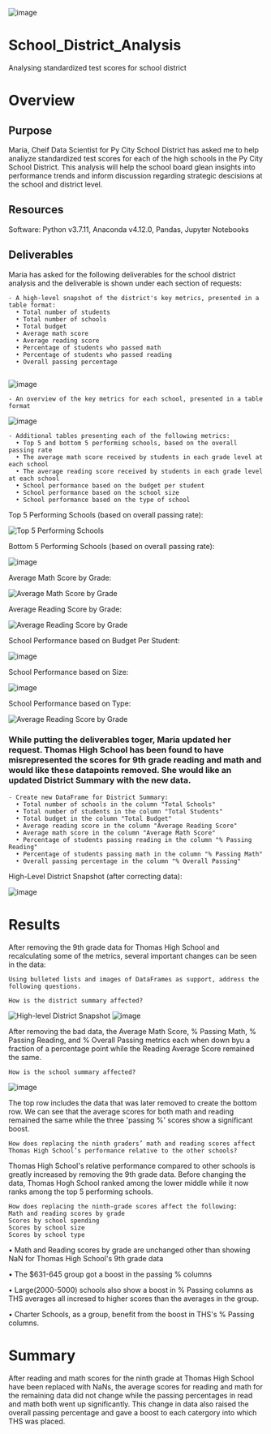 ![image](https://github.com/Bryan-Corn/School_District_Analysis/blob/main/Resources/Test.png)
# School_District_Analysis


Analysing standardized test scores for school district 

# Overview

## Purpose

Maria, Cheif Data Scientist for Py City School District has asked me to help analiyze standardized test scores for each of the high schools in the Py City School District. This analysis will help the school board glean insights into performance trends and inform discussion regarding strategic descisions at the school and district level.

## Resources

Software: Python v3.7.11, Anaconda v4.12.0, Pandas, Jupyter Notebooks

## Deliverables
Maria has asked for the following deliverables for the school district analysis and the deliverable is shown under each section of requests: 
```
- A high-level snapshot of the district's key metrics, presented in a table format:
  • Total number of students
  • Total number of schools
  • Total budget
  • Average math score
  • Average reading score
  • Percentage of students who passed math
  • Percentage of students who passed reading
  • Overall passing percentage
  
```
![image](/Analysis/district_analysis_deliverable_1.png "High-level District Snapshot")

```
- An overview of the key metrics for each school, presented in a table format
```

![image](https://github.com/Bryan-Corn/School_District_Analysis/blob/main/Analysis/district_analysis_deliverable__2.png "School Summary Table")

```
- Additional tables presenting each of the following metrics:
  • Top 5 and bottom 5 performing schools, based on the overall passing rate
  • The average math score received by students in each grade level at each school
  • The average reading score received by students in each grade level at each school
  • School performance based on the budget per student
  • School performance based on the school size 
  • School performance based on the type of school
```
Top 5 Performing Schools (based on overall passing rate):

![Top 5 Performing Schools](/Analysis/district_analysis_deliverable__3.png "Top 5 Performing Schools (based on overall passing rate)")

Bottom 5 Performing Schools (based on overall passing rate):

![image](/Analysis/district_analysis_deliverable__4.png "Bottom 5 Performing Schools (based on overall passing rate)")

Average Math Score by Grade:

![Average Math Score by Grade](/Analysis/district_analysis_deliverable__5.png "Average Math Score by Grade")

Average Reading Score by Grade:

![Average Reading Score by Grade](/Analysis/district_analysis_deliverable_6.png "Average Reading Score by Grade")

School Performance based on Budget Per Student:

![image](/Analysis/district_analysis_deliverable__7.png "School Performance based on Budget Per Student")

School Performance based on Size:

![image](/Analysis/district_analysis_deliverable_8.png "School Performance based on Size")

School Performance based on Type:

![Average Reading Score by Grade](/Analysis/district_analysis_deliverable_9.png "School Performance based on Type")

### While putting the deliverables toger, Maria updated her request. Thomas High School has been found to have misrepresented the scores for 9th grade reading and math and would like these datapoints removed. She would like an updated District Summary with the new data.
```
- Create new DataFrame for District Summary:
  • Total number of schools in the column "Total Schools"
  • Total number of students in the column "Total Students"
  • Total budget in the column "Total Budget"
  • Average reading score in the column "Average Reading Score"
  • Average math score in the column "Average Math Score"
  • Percentage of students passing reading in the column "% Passing Reading"
  • Percentage of students passing math in the column "% Passing Math"
  • Overall passing percentage in the column "% Overall Passing"
 ``` 
High-Level District Snapshot (after correcting data):

![image](/Analysis/district_analysis_deliverable_10.png "High-Level District Snapshot (after correcting data)")
 
  
# Results

After removing the 9th grade data for Thomas High School and recalculating some of the metrics, several important changes can be seen in the data:
```
Using bulleted lists and images of DataFrames as support, address the following questions.

How is the district summary affected?
```
![High-level District Snapshot](/Analysis/district_analysis_deliverable_1.png "High-level District Snapshot")
![image](/Analysis/district_analysis_deliverable_10.png "High-Level District Snapshot (after correcting data)")

After removing the bad data, the Average Math Score, % Passing Math, % Passing Reading, and % Overall Passing metrics each when down byu a fraction of a percentage point while the Reading Average Score remained the same.

```
How is the school summary affected?
```
![image](/Analysis/district_analysis_deliverable_11.png "Thomas High School Summary")

The top row includes the data that was later removed to create the bottom row. We can see that the average scores for both math and reading remained the same while the three 'passing %' scores show a significant boost.

```
How does replacing the ninth graders’ math and reading scores affect Thomas High School’s performance relative to the other schools?
```
Thomas High School's relative performance compared to other schools is greatly increased by removing the 9th grade data. Before changing the data, Thomas Hogh School ranked among the lower middle while it now ranks among the top 5 performing schools.

```
How does replacing the ninth-grade scores affect the following:
Math and reading scores by grade
Scores by school spending
Scores by school size
Scores by school type
```
• Math and Reading scores by grade are unchanged other than showing NaN for Thomas High School's 9th grade data

• The $631-645 group got a boost in the passing % columns

• Large(2000-5000) schools also show a boost in % Passing columns as THS averages all incresed to higher scores than the averages in the group.

• Charter Schools, as a group, benefit from the boost in THS's % Passing columns.


# Summary

After reading and math scores for the ninth grade at Thomas High School have been replaced with NaNs, the average scores for reading and math for the remaining data did not change while the passing percentages in read and math both went up significantly. This change in data also raised the overall passing percentage and gave a boost to each catergory into which THS was placed.

